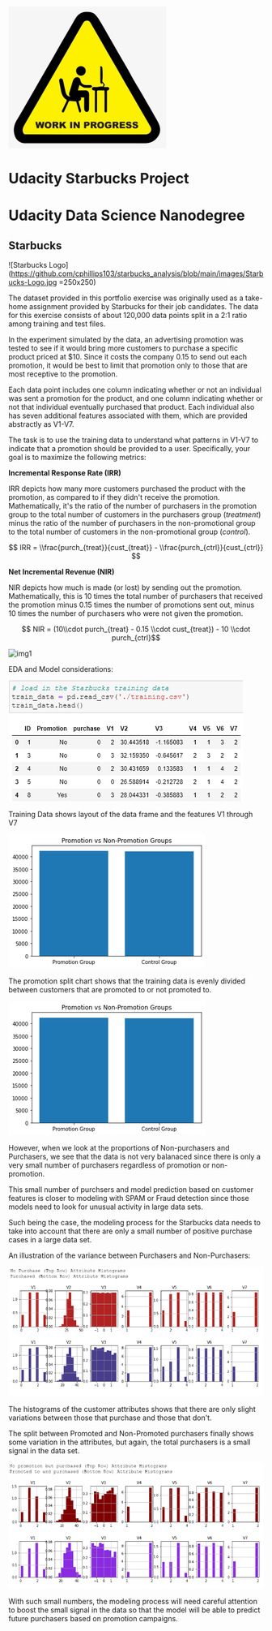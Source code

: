 ![WIP Image](https://github.com/cphillips103/starbucks_analysis/blob/main/images/WIP.png)
# Udacity Starbucks Project

# Udacity Data Science Nanodegree

## Starbucks
![Starbucks Logo](https://github.com/cphillips103/starbucks_analysis/blob/main/images/Starbucks-Logo.jpg =250x250)

The dataset provided in this portfolio exercise was originally used as a take-home assignment provided by Starbucks for their job candidates. The data for this exercise consists of about 120,000 data points split in a 2:1 ratio among training and test files.

In the experiment simulated by the data, an advertising promotion was tested to see if it would bring more customers to purchase a specific product priced at $10. Since it costs the company 0.15 to send out each promotion, it would be best to limit that promotion only to those that are most receptive to the promotion.

Each data point includes one column indicating whether or not an individual was sent a promotion for the product, and one column indicating whether or not that individual eventually purchased that product. Each individual also has seven additional features associated with them, which are provided abstractly as V1-V7.

The task is to use the training data to understand what patterns in V1-V7 to indicate that a promotion should be provided to a user. Specifically, your goal is to maximize the following metrics:

**Incremental Response Rate (IRR)**

IRR depicts how many more customers purchased the product with the promotion, as compared to if they didn't receive the promotion. Mathematically, it's the ratio of the number of purchasers in the promotion group to the total number of customers in the purchasers group (_treatment_) minus the ratio of the number of purchasers in the non-promotional group to the total number of customers in the non-promotional group (_control_).

$$ IRR = \\frac{purch_{treat}}{cust_{treat}} - \\frac{purch_{ctrl}}{cust_{ctrl}} $$

**Net Incremental Revenue (NIR)**

NIR depicts how much is made (or lost) by sending out the promotion. Mathematically, this is 10 times the total number of purchasers that received the promotion minus 0.15 times the number of promotions sent out, minus 10 times the number of purchasers who were not given the promotion.

$$ NIR = (10\\cdot purch_{treat} - 0.15 \\cdot cust_{treat}) - 10 \\cdot purch_{ctrl}$$

![img1](tbd)


EDA and Model considerations:

![Training Data](https://github.com/cphillips103/starbucks_analysis/blob/main/images/training_table.png)

Training Data shows layout of the data frame and the features V1 through V7

![Promotion Split](https://github.com/cphillips103/starbucks_analysis/blob/main/images/promotion_split.png)

The promotion split chart shows that the training data is evenly divided between customers that are promoted to or not promoted to.

![Purcashe Split](https://github.com/cphillips103/starbucks_analysis/blob/main/images/promotion_split.png)

However, when we look at the proportions of Non-purchasers and Purchasers, we see that the data is not very balanaced since there is only a very small number of purchasers regardless of promotion or non-promotion.

This small number of purchsers and model prediction based on customer features is closer to modeling with SPAM or Fraud detection since those models need to look for unusual activity in large data sets.

Such being the case, the modeling process for the Starbucks data needs to take into account that there are only a small number of positive purchase cases in a large data set.

An illustration of the variance between Purchasers and Non-Purchasers:


![Purchase Split](https://github.com/cphillips103/starbucks_analysis/blob/main/images/purchase_histograms.png)
 

 The histograms of the customer attributes shows that there are only slight variations between those that purchase and those that don't.

 The split between Promoted and Non-Promoted purchasers finally shows some variation in the attributes, but again, the total purchasers is a small signal in the data set.

 ![Purchase Split](https://github.com/cphillips103/starbucks_analysis/blob/main/images/purchase_promo_nopromo_histos.png)

 With such small numbers, the modeling process will need careful attention to boost the small signal in the data so that the model will be able to predict future purchasers based on promotion campaigns.
 